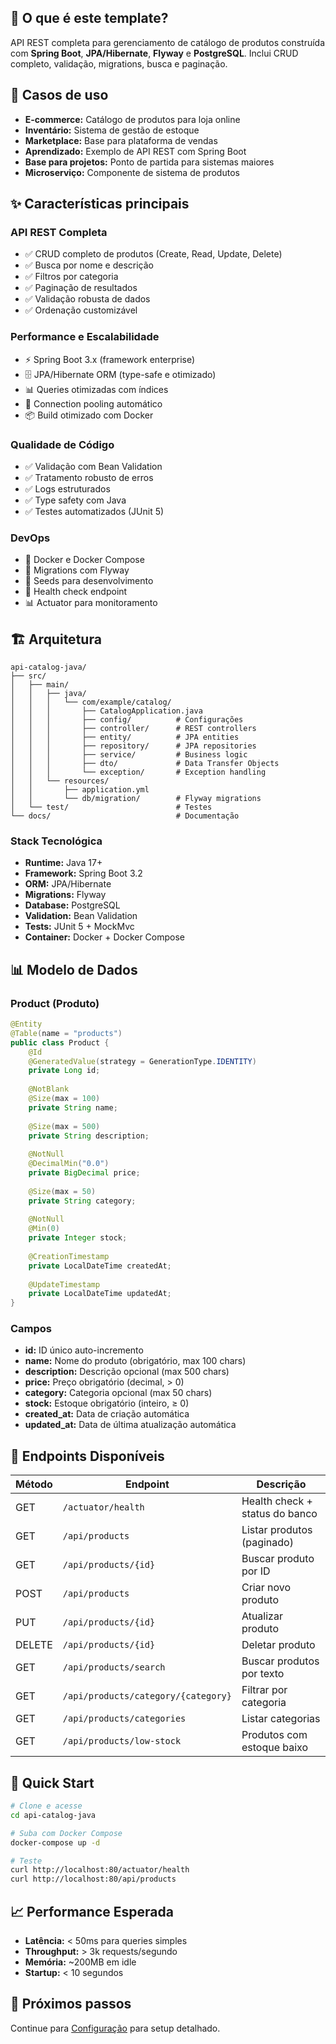 ## 📖 O que é este template?

API REST completa para gerenciamento de catálogo de produtos construída com **Spring Boot**, **JPA/Hibernate**, **Flyway** e **PostgreSQL**. Inclui CRUD completo, validação, migrations, busca e paginação.

## 🎯 Casos de uso

- **E-commerce:** Catálogo de produtos para loja online
- **Inventário:** Sistema de gestão de estoque
- **Marketplace:** Base para plataforma de vendas
- **Aprendizado:** Exemplo de API REST com Spring Boot
- **Base para projetos:** Ponto de partida para sistemas maiores
- **Microserviço:** Componente de sistema de produtos

## ✨ Características principais

### API REST Completa

- ✅ CRUD completo de produtos (Create, Read, Update, Delete)
- ✅ Busca por nome e descrição
- ✅ Filtros por categoria
- ✅ Paginação de resultados
- ✅ Validação robusta de dados
- ✅ Ordenação customizável

### Performance e Escalabilidade

- ⚡ Spring Boot 3.x (framework enterprise)
- 🗄️ JPA/Hibernate ORM (type-safe e otimizado)
- 📊 Queries otimizadas com índices
- 🔄 Connection pooling automático
- 📦 Build otimizado com Docker

### Qualidade de Código

- ✅ Validação com Bean Validation
- ✅ Tratamento robusto de erros
- ✅ Logs estruturados
- ✅ Type safety com Java
- ✅ Testes automatizados (JUnit 5)

### DevOps

- 🐳 Docker e Docker Compose
- 🔄 Migrations com Flyway
- 🌱 Seeds para desenvolvimento
- 🏥 Health check endpoint
- 📊 Actuator para monitoramento

## 🏗️ Arquitetura

```
api-catalog-java/
├── src/
│   ├── main/
│   │   ├── java/
│   │   │   └── com/example/catalog/
│   │   │       ├── CatalogApplication.java
│   │   │       ├── config/          # Configurações
│   │   │       ├── controller/      # REST controllers
│   │   │       ├── entity/          # JPA entities
│   │   │       ├── repository/      # JPA repositories
│   │   │       ├── service/         # Business logic
│   │   │       ├── dto/             # Data Transfer Objects
│   │   │       └── exception/       # Exception handling
│   │   └── resources/
│   │       ├── application.yml
│   │       └── db/migration/        # Flyway migrations
│   └── test/                        # Testes
└── docs/                            # Documentação
```

### Stack Tecnológica

- **Runtime:** Java 17+
- **Framework:** Spring Boot 3.2
- **ORM:** JPA/Hibernate
- **Migrations:** Flyway
- **Database:** PostgreSQL
- **Validation:** Bean Validation
- **Tests:** JUnit 5 + MockMvc
- **Container:** Docker + Docker Compose

## 📊 Modelo de Dados

### Product (Produto)
```java
@Entity
@Table(name = "products")
public class Product {
    @Id
    @GeneratedValue(strategy = GenerationType.IDENTITY)
    private Long id;
    
    @NotBlank
    @Size(max = 100)
    private String name;
    
    @Size(max = 500)
    private String description;
    
    @NotNull
    @DecimalMin("0.0")
    private BigDecimal price;
    
    @Size(max = 50)
    private String category;
    
    @NotNull
    @Min(0)
    private Integer stock;
    
    @CreationTimestamp
    private LocalDateTime createdAt;
    
    @UpdateTimestamp
    private LocalDateTime updatedAt;
}
```

### Campos

- **id:** ID único auto-incremento
- **name:** Nome do produto (obrigatório, max 100 chars)
- **description:** Descrição opcional (max 500 chars)
- **price:** Preço obrigatório (decimal, > 0)
- **category:** Categoria opcional (max 50 chars)
- **stock:** Estoque obrigatório (inteiro, ≥ 0)
- **created_at:** Data de criação automática
- **updated_at:** Data de última atualização automática

## 🔗 Endpoints Disponíveis

| Método | Endpoint | Descrição |
|--------|----------|-----------|
| GET | `/actuator/health` | Health check + status do banco |
| GET | `/api/products` | Listar produtos (paginado) |
| GET | `/api/products/{id}` | Buscar produto por ID |
| POST | `/api/products` | Criar novo produto |
| PUT | `/api/products/{id}` | Atualizar produto |
| DELETE | `/api/products/{id}` | Deletar produto |
| GET | `/api/products/search` | Buscar produtos por texto |
| GET | `/api/products/category/{category}` | Filtrar por categoria |
| GET | `/api/products/categories` | Listar categorias |
| GET | `/api/products/low-stock` | Produtos com estoque baixo |

## 🚀 Quick Start

```bash
# Clone e acesse
cd api-catalog-java

# Suba com Docker Compose
docker-compose up -d

# Teste
curl http://localhost:80/actuator/health
curl http://localhost:80/api/products
```

## 📈 Performance Esperada

- **Latência:** < 50ms para queries simples
- **Throughput:** > 3k requests/segundo
- **Memória:** ~200MB em idle
- **Startup:** < 10 segundos

## 🔄 Próximos passos

Continue para [Configuração](./02-configuracao.md) para setup detalhado.
